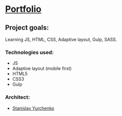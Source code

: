 # [Portfolio](https://stanislavyurchenko.github.io/Web_Design_Portfolio/build/)

## Project goals:

Learning JS, HTML, CSS, Adaptive layout, Gulp, SASS.

### Technologies used:

- JS
- Adaptive layout (mobile first)
- HTML5
- CSS3
- Gulp

### Architect:

- [Stanislav Yurchenko](https://github.com/StanislavYurchenko)
